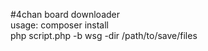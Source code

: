 #4chan board downloader<br />
usage: composer install <br />
php script.php -b wsg -dir /path/to/save/files
